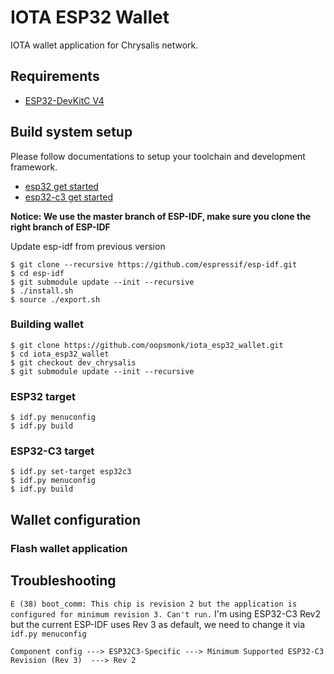 # IOTA ESP32 Wallet  

IOTA wallet application for Chrysalis network.

## Requirements  

* [ESP32-DevKitC V4](https://docs.espressif.com/projects/esp-idf/en/latest/hw-reference/get-started-devkitc.html#functional-description)


## Build system setup

Please follow documentations to setup your toolchain and development framework.

* [esp32 get started](https://docs.espressif.com/projects/esp-idf/en/latest/esp32/get-started/index.html)
* [esp32-c3 get started](https://docs.espressif.com/projects/esp-idf/en/latest/esp32c3/get-started/index.html)


**Notice: We use the master branch of ESP-IDF, make sure you clone the right branch of ESP-IDF**

Update esp-idf from previous version
```
$ git clone --recursive https://github.com/espressif/esp-idf.git
$ cd esp-idf
$ git submodule update --init --recursive
$ ./install.sh
$ source ./export.sh
```

### Building wallet

```
$ git clone https://github.com/oopsmonk/iota_esp32_wallet.git
$ cd iota_esp32_wallet
$ git checkout dev_chrysalis
$ git submodule update --init --recursive
```
### ESP32 target

```
$ idf.py menuconfig
$ idf.py build
```

### ESP32-C3 target

```
$ idf.py set-target esp32c3
$ idf.py menuconfig
$ idf.py build
```

## Wallet configuration

### Flash wallet application

## Troubleshooting

`E (38) boot_comm: This chip is revision 2 but the application is configured for minimum revision 3. Can't run.`
I'm using ESP32-C3 Rev2 but the current ESP-IDF uses Rev 3 as default, we need to change it via `idf.py menuconfig`
```
Component config ---> ESP32C3-Specific ---> Minimum Supported ESP32-C3 Revision (Rev 3)  ---> Rev 2
```
